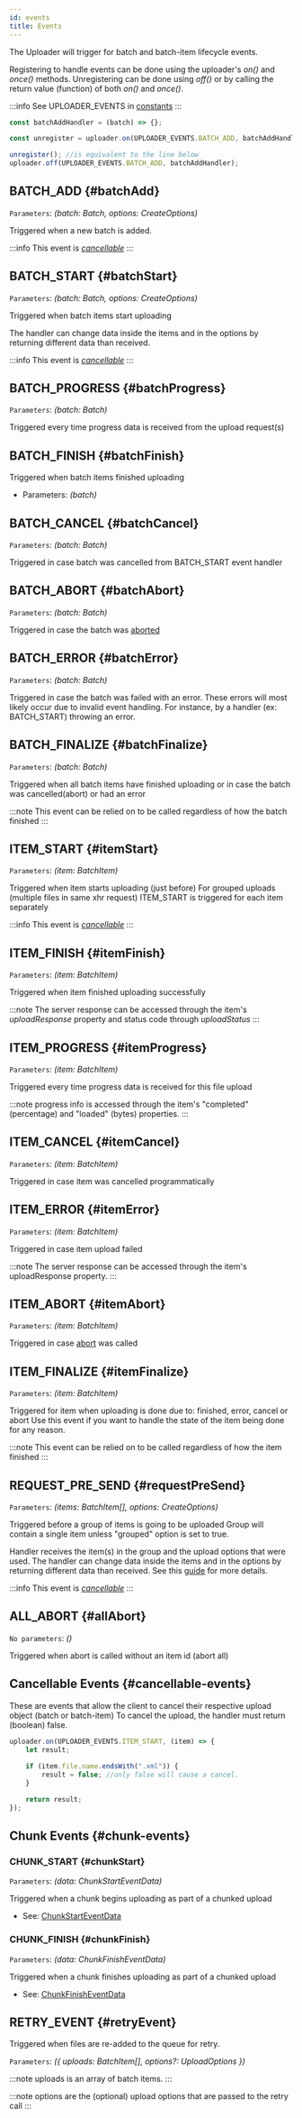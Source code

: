 ```yaml
---
id: events
title: Events
---
```


The Uploader will trigger for batch and batch-item lifecycle events.

Registering to handle events can be done using the uploader's _on()_ and _once()_ methods.
Unregistering can be done using _off()_ or by calling the return value (function) of both _on()_ and _once()_.

:::info
See UPLOADER_EVENTS in [constants](../constants#uploaderEvents)
:::

```javascript
const batchAddHandler = (batch) => {};

const unregister = uploader.on(UPLOADER_EVENTS.BATCH_ADD, batchAddHandler);

unregister(); //is equivalent to the line below
uploader.off(UPLOADER_EVENTS.BATCH_ADD, batchAddHandler);
```

## BATCH_ADD {#batchAdd}

`Parameters`: _(batch: Batch, options: CreateOptions)_

Triggered when a new batch is added.

:::info
This event is _[cancellable](#cancellable-events)_
:::

## BATCH_START {#batchStart}

`Parameters`: _(batch: Batch, options: CreateOptions)_

Triggered when batch items start uploading

The handler can change data inside the items and in the options by returning different data than received.

:::info
This event is _[cancellable](#cancellable-events)_
:::

## BATCH_PROGRESS {#batchProgress}

`Parameters`: _(batch: Batch)_

Triggered every time progress data is received from the upload request(s)

## BATCH_FINISH {#batchFinish}

Triggered when batch items finished uploading

- Parameters: _(batch)_

## BATCH_CANCEL {#batchCancel}

`Parameters`: _(batch: Batch)_

Triggered in case batch was cancelled from BATCH_START event handler


## BATCH_ABORT {#batchAbort}

`Parameters`: _(batch: Batch)_

Triggered in case the batch was [aborted](../uploader#abortBatch)

## BATCH_ERROR {#batchError}

`Parameters`: _(batch: Batch)_

Triggered in case the batch was failed with an error.
These errors will most likely occur due to invalid event handling.
For instance, by a handler (ex: BATCH_START) throwing an error.


## BATCH_FINALIZE {#batchFinalize}

`Parameters`: _(batch: Batch)_

Triggered when all batch items have finished uploading or in case the batch was cancelled(abort) or had an error

:::note
This event can be relied on to be called regardless of how the batch finished
:::

## ITEM_START {#itemStart}

`Parameters`: _(item: BatchItem)_

Triggered when item starts uploading (just before)
For grouped uploads (multiple files in same xhr request) ITEM_START is triggered for each item separately

:::info
This event is _[cancellable](#cancellable-events)_
:::

## ITEM_FINISH {#itemFinish}

`Parameters`: _(item: BatchItem)_

Triggered when item finished uploading successfully

:::note
The server response can be accessed through the item's _uploadResponse_ property and status code through _uploadStatus_
:::

## ITEM_PROGRESS {#itemProgress}

`Parameters`: _(item: BatchItem)_

Triggered every time progress data is received for this file upload

:::note
progress info is accessed through the item's "completed" (percentage) and "loaded" (bytes) properties.
:::

## ITEM_CANCEL {#itemCancel}

`Parameters`: _(item: BatchItem)_

Triggered in case item was cancelled programmatically 

## ITEM_ERROR {#itemError}

`Parameters`: _(item: BatchItem)_

Triggered in case item upload failed

:::note
The server response can be accessed through the item's uploadResponse property.
:::

## ITEM_ABORT {#itemAbort}

`Parameters`: _(item: BatchItem)_

Triggered in case [abort](../uploader#abort) was called

## ITEM_FINALIZE {#itemFinalize}

`Parameters`: _(item: BatchItem)_

Triggered for item when uploading is done due to: finished, error, cancel or abort
Use this event if you want to handle the state of the item being done for any reason.

:::note
This event can be relied on to be called regardless of how the item finished
:::

## REQUEST_PRE_SEND {#requestPreSend}

`Parameters`: _(items: BatchItem[], options: CreateOptions)_

Triggered before a group of items is going to be uploaded
Group will contain a single item unless "grouped" option is set to true.

Handler receives the item(s) in the group and the upload options that were used.
The handler can change data inside the items and in the options by returning different data than received.
See this [guide](../../guides/DynamicParameters) for more details.

:::info
This event is _[cancellable](#cancellable-events)_
:::

## ALL_ABORT {#allAbort}

`No parameters`: _()_

Triggered when abort is called without an item id (abort all)

## Cancellable Events {#cancellable-events}

These are events that allow the client to cancel their respective upload object (batch or batch-item)
To cancel the upload, the handler must return (boolean) false.

```javascript
uploader.on(UPLOADER_EVENTS.ITEM_START, (item) => {
    let result;
    
    if (item.file.name.endsWith(".xml")) {
        result = false; //only false will cause a cancel.
    }

    return result;
});
```

## Chunk Events {#chunk-events}

### CHUNK_START {#chunkStart}

`Parameters`: _(data: ChunkStartEventData)_

Triggered when a chunk begins uploading as part of a chunked upload

- See: [ChunkStartEventData](../types#chunkstarteventdata)

### CHUNK_FINISH {#chunkFinish}

`Parameters`: _(data: ChunkFinishEventData)_

Triggered when a chunk finishes uploading as part of a chunked upload

- See: [ChunkFinishEventData](../types#chunkfinisheventdata)

## RETRY_EVENT {#retryEvent}

Triggered when files are re-added to the queue for retry.

`Parameters`: _({ uploads: BatchItem[], options?: UploadOptions })_

:::note
uploads is an array of batch items.
:::

:::note
options are the (optional) upload options that are passed to the retry call
:::

